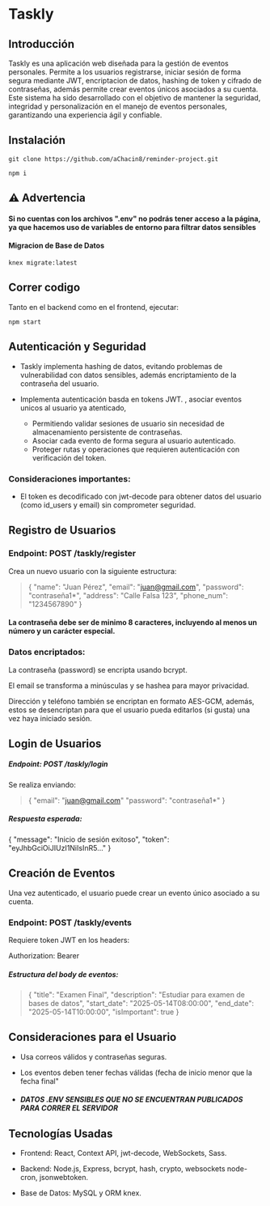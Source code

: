 # Taskly
## Introducción
Taskly es una aplicación web diseñada para la gestión de eventos personales. Permite a los usuarios registrarse, iniciar sesión de forma segura mediante JWT,  encriptacion de datos, hashing de token y cifrado de contraseñas, además permite crear eventos únicos asociados a su cuenta. Este sistema ha sido desarrollado con el objetivo de mantener la seguridad, integridad y personalización en el manejo de eventos personales, garantizando una experiencia ágil y confiable.

## Instalación 
`
git clone https://github.com/aChacin8/reminder-project.git
`

`
npm i
`

## ⚠️ Advertencia 

#### Si no cuentas con los archivos ".env" no podrás tener acceso a la página, ya que hacemos uso de variables de entorno para filtrar datos sensibles 

#### Migracion de Base de Datos 
`
knex migrate:latest
`
## Correr codigo
Tanto en el backend como en el frontend, ejecutar: 

`
npm start
`
## Autenticación y Seguridad

- Taskly implementa hashing de datos, evitando problemas de vulnerabilidad con datos sensibles, además encriptamiento de la contraseña del usuario.

- Implementa autenticación basda en tokens JWT. , asociar eventos unicos al usuario ya atenticado, 
   - Permitiendo validar sesiones de usuario  sin necesidad de almacenamiento persistente de contraseñas.
   - Asociar cada evento de forma segura al usuario autenticado.
   - Proteger rutas y operaciones que requieren autenticación con verificación del token.

### Consideraciones importantes:

-  El token es decodificado con jwt-decode para obtener datos del usuario (como id_users y email) sin comprometer seguridad.

## Registro de Usuarios
### Endpoint: POST /taskly/register

Crea un nuevo usuario con la siguiente estructura:

> {
  "name": "Juan Pérez",
  "email": "juan@gmail.com",
  "password": "contraseña1*",
  "address": "Calle Falsa 123",
  "phone_num": "1234567890"
}
#### La contraseña debe ser de minimo 8 caracteres, incluyendo al menos un número y un carácter especial.

### Datos encriptados:

La contraseña (password) se encripta usando bcrypt.

El email se transforma a minúsculas y se hashea para mayor privacidad.

Dirección y teléfono también se encriptan en formato AES-GCM, además, estos se desencriptan para que el usuario pueda editarlos (si gusta) una vez haya iniciado sesión.

## Login de Usuarios
##### Endpoint: POST /taskly/login
Se realiza enviando:

> {
  "email": "juan@gmail.com"
  "password": "contraseña1*"
}

##### Respuesta esperada:
> 
{
  "message": "Inicio de sesión exitoso",
  "token": "eyJhbGciOiJIUzI1NiIsInR5..."
}

## Creación de Eventos
Una vez autenticado, el usuario puede crear un evento único asociado a su cuenta.

### Endpoint: POST /taskly/events
Requiere token JWT en los headers:
> 
Authorization: Bearer <token>

##### Estructura del body de eventos:

> {
  "title": "Examen Final",
  "description": "Estudiar para examen de bases de datos",
  "start_date": "2025-05-14T08:00:00",
  "end_date": "2025-05-14T10:00:00",
  "isImportant": true
}

## Consideraciones para el Usuario
- Usa correos válidos y contraseñas seguras.

- Los eventos deben tener fechas válidas (fecha de inicio menor que la fecha final"

- ##### DATOS .ENV SENSIBLES QUE NO SE ENCUENTRAN PUBLICADOS PARA CORRER EL SERVIDOR

##  Tecnologías Usadas
- Frontend: React, Context API, jwt-decode, WebSockets, Sass.

- Backend: Node.js, Express, bcrypt, hash, crypto, websockets node-cron, jsonwebtoken.

- Base de Datos: MySQL y ORM knex.
